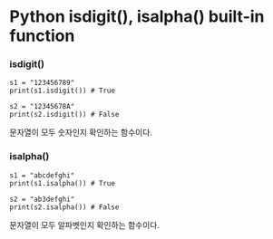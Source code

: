 <h1>Python isdigit(), isalpha() built-in function</h1>

<h3>isdigit()</h3>

```
s1 = "123456789"
print(s1.isdigit()) # True

s2 = "12345678A"
print(s2.isdigit()) # False
```

<p>문자열이 모두 숫자인지 확인하는 함수이다.</p>

<h3>isalpha()</h3>

```
s1 = "abcdefghi"
print(s1.isalpha()) # True

s2 = "ab3defghi"
print(s2.isalpha()) # False
```

<p>문자열이 모두 알파벳인지 확인하는 함수이다.</p>
